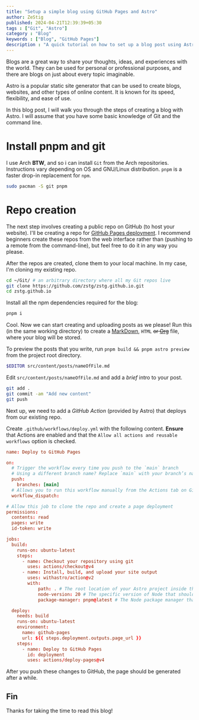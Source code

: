 ```yaml
--- 
title: "Setup a simple blog using GitHub Pages and Astro" 
author: ZeStig
published: 2024-04-21T12:39:39+05:30 
tags : ["Git", "Astro"] 
category : "Blog"
keywords : ["Blog", "GitHub Pages"] 
description : "A quick tutorial on how to set up a blog post using Astro, hosted on GitHub pages" 
---
```


Blogs are a great way to share your thoughts, ideas, and experiences
with the world. They can be used for personal or professional purposes,
and there are blogs on just about every topic imaginable.

Astro is a popular static site generator that can be used to create
blogs, websites, and other types of online content. It is known for its
speed, flexibility, and ease of use.

In this blog post, I will walk you through the steps of creating a blog
with Astro. I will assume that you have some basic knowledge of Git and
the command line.

# Install pnpm and git

I use Arch **BTW**, and so i can install `Git` from the Arch
repositories. Instructions vary depending on OS and GNU/Linux
distribution.
`pnpm` is a faster drop-in replacement for `npm`.

``` bash
sudo pacman -S git pnpm
```

# Repo creation

The next step involves creating a public repo on GitHub (to host your website). I'll be
creating a repo for [GitHub Pages
deployment](https://github.com/zstg/zstg.github.io). I recommend beginners create these repos from the web interface rather than (pushing to a remote from
the command-line), but feel free to do it in any way you please.

After the repos are created, clone them to your local machine. In my case, I'm cloning my existing repo.

``` bash
cd ~/Git/ # an arbitrary directory where all my Git repos live
git clone https://github.com/zstg/zstg.github.io.git
cd zstg.github.io
```
Install all the npm dependencies required for the blog:

``` bash
pnpm i
```

Cool. Now we can start creating and uploading posts as we please! Run
this (in the same working directory) to create a
[MarkDown](https://markdownguide.org), `HTML` ~~or
[Org](https://orgmode.org)~~ file, where your blog will be stored.

To preview the posts that you write, run `pnpm build && pnpm astro preview` from the project root directory.

``` bash
$EDITOR src/content/posts/nameOfFile.md
```

Edit `src/content/posts/nameOfFile.md` and add a *brief* intro to your post.

``` bash
git add .
git commit -am "Add new content"
git push
```

Next up, we need to add a _GitHub Action_ (provided by Astro) that deploys from our existing repo.

Create `.github/workflows/deploy.yml` with the following content. **Ensure** that Actions are enabled and that the `Allow all actions and reusable workflows`  option is checked.
```toml
name: Deploy to GitHub Pages

on:
  # Trigger the workflow every time you push to the `main` branch
  # Using a different branch name? Replace `main` with your branch’s name
  push:
    branches: [main]
  # Allows you to run this workflow manually from the Actions tab on GitHub.
  workflow_dispatch:

# Allow this job to clone the repo and create a page deployment
permissions:
  contents: read
  pages: write
  id-token: write

jobs:
  build:
    runs-on: ubuntu-latest
    steps:
      - name: Checkout your repository using git
        uses: actions/checkout@v4
      - name: Install, build, and upload your site output
        uses: withastro/action@v2
        with:
            path: . # The root location of your Astro project inside the repository. (optional)
            node-version: 20 # The specific version of Node that should be used to build your site. Defaults to 18. (optional)
            package-manager: pnpm@latest # The Node package manager that should be used to install dependencies and build your site. Automatically detected based on your lockfile. (optional)

  deploy:
    needs: build
    runs-on: ubuntu-latest
    environment:
      name: github-pages
      url: ${{ steps.deployment.outputs.page_url }}
    steps:
      - name: Deploy to GitHub Pages
        id: deployment
        uses: actions/deploy-pages@v4
```
After you push these changes to GitHub, the page should be generated after a while.

## Fin
Thanks for taking the time to read this blog!
